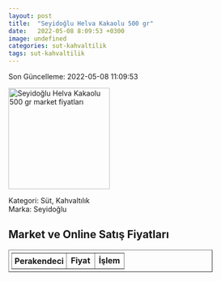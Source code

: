 ```yaml
---
layout: post
title:  "Seyidoğlu Helva Kakaolu 500 gr"
date:   2022-05-08 8:09:53 +0300
image: undefined
categories: sut-kahvaltilik
tags: sut-kahvaltilik
---
```


Son Güncelleme: 2022-05-08 11:09:53

<img src="undefined" width="200" alt="Seyidoğlu Helva Kakaolu 500 gr market fiyatları" />

Kategori: Süt, Kahvaltılık
<br />
Marka: Seyidoğlu

<h2>Market ve Online Satış Fiyatları</h2>

<table border="1" style="padding: 5px;width:80%;">
  <tr>
    <td style="padding: 5px;"><strong>Perakendeci</strong></td>
    <td><strong>Fiyat</strong></td>
    <td><strong>İşlem</strong></td>
  </tr>
  
</table>
